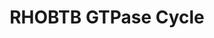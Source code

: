 ---
annotations:
- type: Pathway Ontology
  value: signaling pathway
- type: Pathway Ontology
  value: regulatory pathway
- type: Pathway Ontology
  value: cardiovascular system homeostasis pathway
authors:
- ReactomeTeam
- DeSl
description: RHO BTB family belongs to atypical RHO GTPases, which are characterized
  by the absence of GTPase activity. RhoBTB family includes RHOBTB1, RHOBTB2, and
  the more divergent RHOBTB3. RHOBTB1 is a component of a signaling cascade that regulates
  vascular function and blood pressure (Ji and Rivero 2016). RHOBTB2 is involved in
  COP9 signalosome-regulated and CUL3-dependent protein ubiquitination (Berthold et
  al. 2008; Ji and Rivero 2016). RHOBTB3 participates in CUL3 dependent protein ubiquitination,
  vesicle transport, regulation of the cell cycle and modulating the adaptive response
  to hypoxia (Berthold et al. 2008; Ji and Rivero 2016).  View original pathway at
  [http://www.reactome.org/PathwayBrowser/#DIAGRAM=9706574 Reactome].
last-edited: 2021-01-27
organisms:
- Homo sapiens
redirect_from:
- /index.php/Pathway:WP5047
- /instance/WP5047
schema-jsonld:
- '@context': https://schema.org/
  '@id': https://wikipathways.github.io/pathways/WP5047.html
  '@type': Dataset
  creator:
    '@type': Organization
    name: WikiPathways
  description: RHO BTB family belongs to atypical RHO GTPases, which are characterized
    by the absence of GTPase activity. RhoBTB family includes RHOBTB1, RHOBTB2, and
    the more divergent RHOBTB3. RHOBTB1 is a component of a signaling cascade that
    regulates vascular function and blood pressure (Ji and Rivero 2016). RHOBTB2 is
    involved in COP9 signalosome-regulated and CUL3-dependent protein ubiquitination
    (Berthold et al. 2008; Ji and Rivero 2016). RHOBTB3 participates in CUL3 dependent
    protein ubiquitination, vesicle transport, regulation of the cell cycle and modulating
    the adaptive response to hypoxia (Berthold et al. 2008; Ji and Rivero 2016).  View
    original pathway at [http://www.reactome.org/PathwayBrowser/#DIAGRAM=9706574 Reactome].
  keywords:
  - 'LRRC41 '
  - 'HGS '
  - Pi
  - RHOBTB3 interacting
  - 'RAB9A '
  - 'ROCK1 '
  - RHOBTB2:GTP:RHOBTB2
  - RHOBTB2:GTP
  - HSP90:CDC37
  - 'HSP90AB1 '
  - RHOBTB3
  - 'CCNE1 '
  - RHOBTB3:ADP
  - 'VHL '
  - 'CUL3 '
  - 'ROCK2 '
  - RHOBTB3:ATP
  - GTP
  - 'HSP90AA1 '
  - RHOBTB1:GTP:RHOBTB1
  - interacting
  - 'HTR7 '
  - RHOBTB1
  - 'RHOBTB3 '
  - RHOBTB1:GTP
  - RHOBTB3:ATP:RHOBTB3
  - 'CDC37 '
  - 'GTP '
  - 'RAB9B '
  - RHOBTB2
  - RHOBTB1 interacting
  - proteins
  - 'ATP '
  - ATP
  - RHOBTB2 interacting
  - 'PLIN3 '
  - H2O
  - 'ADP '
  - 'RHOBTB2 '
  - 'RHOBTB1 '
  license: CC0
  name: RHOBTB GTPase Cycle
seo: CreativeWork
title: RHOBTB GTPase Cycle
wpid: WP5047
---